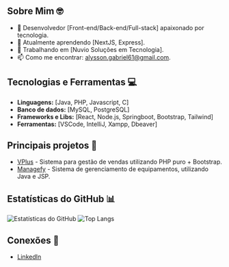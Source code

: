 ## Sobre Mim 🤓
- 🚀 Desenvolvedor [Front-end/Back-end/Full-stack] apaixonado por tecnologia.
- 🌱 Atualmente aprendendo [NextJS, Express].
- 💼 Trabalhando em [Nuvio Soluções em Tecnologia].
- 📫 Como me encontrar: [alysson.gabriel61@gmail.com](alysson.gabriel61@gmail.com).

## Tecnologias e Ferramentas 💻
- **Linguagens:** [Java, PHP, Javascript, C]
- **Banco de dados:** [MySQL, PostgreSQL]
- **Frameworks e Libs:** [React, Node.js, Springboot, Bootstrap, Tailwind]
- **Ferramentas:** [VSCode, IntelliJ, Xampp, Dbeaver]

## Principais projetos 🚀
- [VPlus](https://github.com/alyssongab/vendaplus) - Sistema para gestão de vendas utilizando PHP puro + Bootstrap.
- [Managefy](https://github.com/alyssongab/managefy) - Sistema de gerenciamento de equipamentos, utilizando Java e JSP.

## Estatísticas do GitHub 📊
![Estatísticas do GitHub](https://github-readme-stats.vercel.app/api?username=alyssongab&show_icons=true&theme=dark)
![Top Langs](https://github-readme-stats.vercel.app/api/top-langs/?username=alyssongab&layout=compact&langs_count=8&theme=dark)

## Conexões 🛜
- [LinkedIn](linkedin.com/in/alyssongab)



